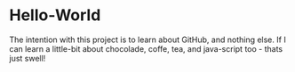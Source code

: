 # Hello-World
The intention with this project is to learn about GitHub, and nothing else. If I can learn a little-bit about chocolade, coffe, tea, and java-script too - thats just swell!
